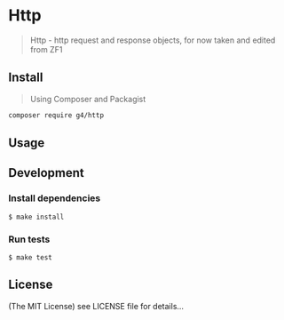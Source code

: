 Http
==========

> Http - http request and response objects, for now taken and edited from ZF1


## Install

> Using Composer and Packagist

```sh
composer require g4/http
```

## Usage

## Development

### Install dependencies

    $ make install

### Run tests

    $ make test

## License


(The MIT License)
see LICENSE file for details...
